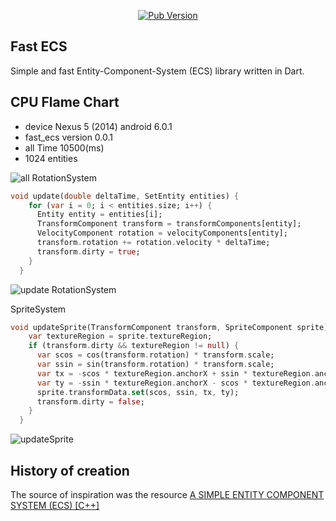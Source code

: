 <p align="center">
<a title="Pub" href="https://pub.dartlang.org/packages/fast_ecs"><img alt="Pub Version" src="https://img.shields.io/pub/v/fast_ecs?color=blue&style=for-the-badge"></a>
</p>

## Fast ECS
Simple and fast Entity-Component-System (ECS) library written in Dart.


## CPU Flame Chart

* device Nexus 5 (2014) android 6.0.1
* fast_ecs version 0.0.1
* all Time 10500(ms)
* 1024 entities

![all](https://user-images.githubusercontent.com/1622824/135919089-c04aa86c-58b7-47fe-8c36-18db64fd977a.png)
RotationSystem
```dart
void update(double deltaTime, SetEntity entities) {
    for (var i = 0; i < entities.size; i++) {
      Entity entity = entities[i];
      TransformComponent transform = transformComponents[entity];
      VelocityComponent rotation = velocityComponents[entity];
      transform.rotation += rotation.velocity * deltaTime;
      transform.dirty = true;
    }
  }
```
![update RotationSystem](https://user-images.githubusercontent.com/1622824/135920601-8fe2d132-ac46-40a7-8bdd-d41813bfefcd.png)

SpriteSystem
```dart
void updateSprite(TransformComponent transform, SpriteComponent sprite) {
    var textureRegion = sprite.textureRegion;
    if (transform.dirty && textureRegion != null) {
      var scos = cos(transform.rotation) * transform.scale;
      var ssin = sin(transform.rotation) * transform.scale;
      var tx = -scos * textureRegion.anchorX + ssin * textureRegion.anchorY;
      var ty = -ssin * textureRegion.anchorX - scos * textureRegion.anchorY;
      sprite.transformData.set(scos, ssin, tx, ty);
      transform.dirty = false;
    }
  }
```
![updateSprite](https://user-images.githubusercontent.com/1622824/135920653-d3b6faf9-6f4b-4a04-a1b0-81ccd1b8e676.png)


## History of creation

The source of inspiration was the resource [A SIMPLE ENTITY COMPONENT SYSTEM (ECS) [C++]](https://austinmorlan.com/posts/entity_component_system/)
